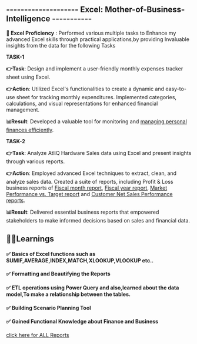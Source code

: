 ## **-------------------- **Excel: Mother-of-Business-Intelligence** -----------**

**🎯 Excel Proficiency** : Performed various multiple tasks to Enhance my advanced Excel skills through practical applications,by providing Invaluable insights from the data for the  following Tasks
                                              

**TASK-1**

**👉Task**: Design and implement a user-friendly monthly expenses tracker sheet using Excel.

**👉Action**: Utilized Excel's functionalities to create a dynamic and easy-to-use sheet for tracking monthly expenditures. Implemented categories, calculations, and visual representations for enhanced financial management.

**📊Result**: Developed a valuable tool for monitoring and [managing personal finances efficiently](https://github.com/kishanchand9989/Excel-Mother-of-Business-Intelligence/blob/main/Monthly_Expenses_Tracker_Report.pdf).


**TASK-2**

**👉Task**: Analyze AtliQ Hardware Sales data using Excel and present insights through various reports.

**👉Action**: Employed advanced Excel techniques to extract, clean, and analyze sales data. Created a suite of reports, including Profit & Loss business reports of [Fiscal month report](https://github.com/kishanchand9989/Excel-Mother-of-Business-Intelligence/blob/main/P%26L_by_Fiscal_month.png),
[Fiscal year report](https://github.com/kishanchand9989/Excel-Mother-of-Business-Intelligence/blob/main/P%26L_by_Fiscal_Year.png),
[Market Performance vs. Target report](https://github.com/kishanchand9989/Excel-Mother-of-Business-Intelligence/blob/main/Market_perf_vs_Target_Business_report.pdf) and [Customer Net Sales Performance reports](https://github.com/kishanchand9989/Excel-Mother-of-Business-Intelligence/blob/main/business_Sales_Report_pdf.pdf).

**📊Result**: Delivered essential business reports that empowered stakeholders to make informed decisions based on sales and financial data.



## **📌📌Learnings**
 
#### ✅ Basics of Excel functions such as SUMIF,AVERAGE,INDEX,MATCH,XLOOKUP,VLOOKUP etc..

#### ✅ Formatting and Beautifying the Reports 

#### ✅ ETL operations using Power Query and also,learned about the data model,To make a relationship between the tables.

#### ✅ Building Scenario Planning Tool

#### ✅ Gained Functional Knowledge about Finance and Business

[click here for ALL Reports](https://drive.google.com/drive/u/2/folders/1PAGSKlNjS5F7xpz1qrtb8_MArpSt8cgE)

